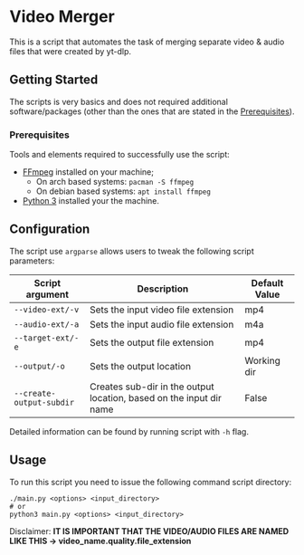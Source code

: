 # Video Merger

This is a script that automates the task of merging separate video & audio files that were created by yt-dlp.

## Getting Started

The scripts is very basics and does not required additional software/packages (other than the ones that are stated in the [Prerequisites](#prerequisites)).

### Prerequisites

Tools and elements required to successfully use the script:

* [FFmpeg](https://ffmpeg.org/) installed on your machine;
  * On arch based systems: `pacman -S ffmpeg`
  * On debian based systems: `apt install ffmpeg`
* [Python 3](https://www.python.org/) installed your the machine.

## Configuration

The script use `argparse` allows users to tweak the following script parameters:

| Script argument           | Description                                                         | Default Value |
| ------------------------- | ------------------------------------------------------------------- | ------------- |
| `--video-ext/-v`          | Sets the input video file extension                                 | mp4           |
| `--audio-ext/-a`          | Sets the input audio file extension                                 | m4a           |
| `--target-ext/-e`         | Sets the output file extension                                      | mp4           |
| `--output/-o`             | Sets the output location                                            | Working dir   |
| `--create-output-subdir`  | Creates sub-dir in the output location, based on the input dir name | False         |

Detailed information can be found by running script with `-h` flag.

## Usage

To run this script you need to issue the following command script directory:

```properties
./main.py <options> <input_directory>
# or
python3 main.py <options> <input_directory>
```

Disclaimer: **IT IS IMPORTANT THAT THE VIDEO/AUDIO FILES ARE NAMED LIKE THIS -> video_name.quality.file_extension**
